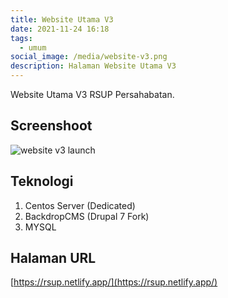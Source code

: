 ```yaml
---
title: Website Utama V3
date: 2021-11-24 16:18
tags:
  - umum
social_image: /media/website-v3.png
description: Halaman Website Utama V3
---
```

Website Utama V3 RSUP Persahabatan.

## Screenshoot

![website v3 launch](/media/website-v3.png)

## Teknologi

1. Centos Server (Dedicated)
2. BackdropCMS (Drupal 7 Fork)
3. MYSQL

## Halaman URL

[https://rsup.netlify.app/](https://rsup.netlify.app/)